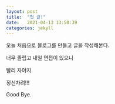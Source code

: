 ```yaml
---
layout: post
title:  "첫 글!"
date:   2021-04-13 13:50:39
categories: jekyll
---
```


오늘 처음으로 블로그를 만들고 글을 작성해본다.

너무 졸립고 내일 면접이 있으니

빨리 자야지

정신차려!!!



Good Bye.